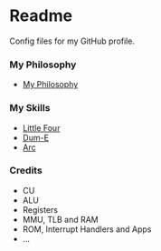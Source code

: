 # Readme
Config files for my GitHub profile.

### My Philosophy
- [My Philosophy](https://github.com/hcpty/my-philosophy)

### My Skills
- [Little Four](https://github.com/hcpty/little-four)
- [Dum-E](https://github.com/hcpty/dum-e)
- [Arc](https://github.com/hcpty/arc)

### Credits
- CU
- ALU
- Registers
- MMU, TLB and RAM
- ROM, Interrupt Handlers and Apps
- ...
